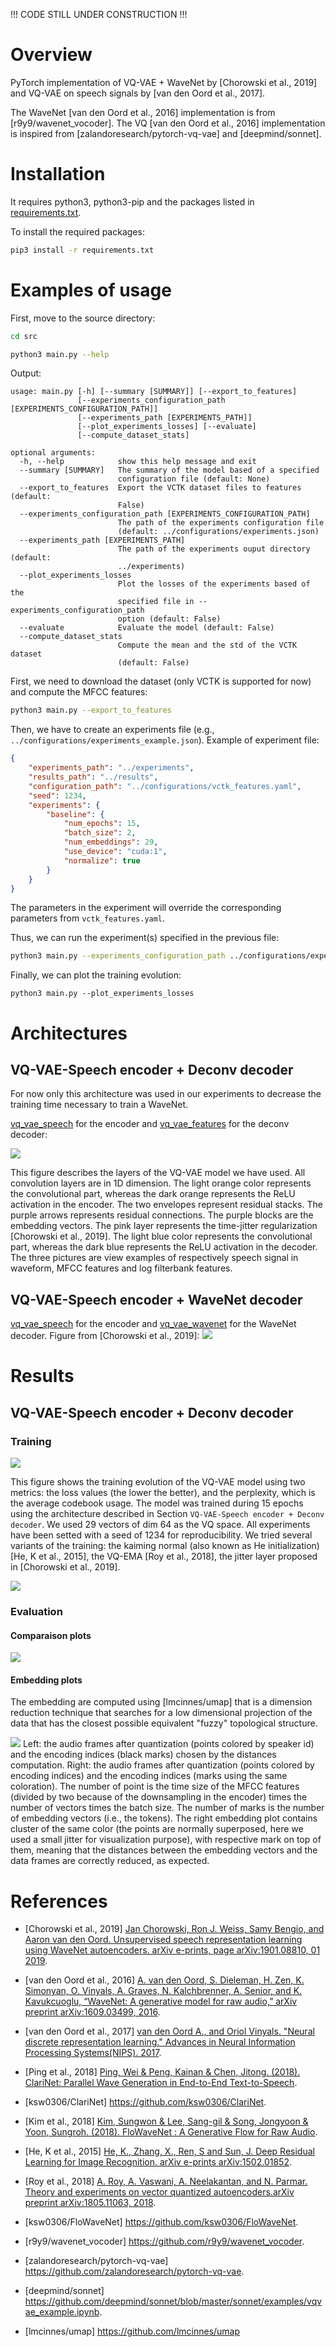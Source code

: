 !!! CODE STILL UNDER CONSTRUCTION !!!

# Overview

PyTorch implementation of VQ-VAE + WaveNet by [Chorowski et al., 2019] and VQ-VAE on speech signals by [van den Oord et al., 2017].

The WaveNet [van den Oord et al., 2016] implementation is from [r9y9/wavenet_vocoder]. The VQ [van den Oord et al., 2016] implementation is inspired from [zalandoresearch/pytorch-vq-vae] and [deepmind/sonnet].

# Installation

It requires python3, python3-pip and the packages listed in [requirements.txt](requirements.txt).

To install the required packages:
```bash
pip3 install -r requirements.txt
```

# Examples of usage

First, move to the source directory:
```bash
cd src
```

```bash
python3 main.py --help
```

Output:
```
usage: main.py [-h] [--summary [SUMMARY]] [--export_to_features]
               [--experiments_configuration_path [EXPERIMENTS_CONFIGURATION_PATH]]
               [--experiments_path [EXPERIMENTS_PATH]]
               [--plot_experiments_losses] [--evaluate]
               [--compute_dataset_stats]

optional arguments:
  -h, --help            show this help message and exit
  --summary [SUMMARY]   The summary of the model based of a specified
                        configuration file (default: None)
  --export_to_features  Export the VCTK dataset files to features (default:
                        False)
  --experiments_configuration_path [EXPERIMENTS_CONFIGURATION_PATH]
                        The path of the experiments configuration file
                        (default: ../configurations/experiments.json)
  --experiments_path [EXPERIMENTS_PATH]
                        The path of the experiments ouput directory (default:
                        ../experiments)
  --plot_experiments_losses
                        Plot the losses of the experiments based of the
                        specified file in --experiments_configuration_path
                        option (default: False)
  --evaluate            Evaluate the model (default: False)
  --compute_dataset_stats
                        Compute the mean and the std of the VCTK dataset
                        (default: False)
```

First, we need to download the dataset (only VCTK is supported for now) and compute the MFCC features:
```bash
python3 main.py --export_to_features
```

Then, we have to create an experiments file (e.g., `../configurations/experiments_example.json`).
Example of experiment file:
```json
{
    "experiments_path": "../experiments",
    "results_path": "../results",
    "configuration_path": "../configurations/vctk_features.yaml",
    "seed": 1234,
    "experiments": {    
        "baseline": {
            "num_epochs": 15,
            "batch_size": 2,
            "num_embeddings": 29,
            "use_device": "cuda:1",
            "normalize": true
        }
    }
}
```
The parameters in the experiment will override the corresponding parameters from `vctk_features.yaml`.

Thus, we can run the experiment(s) specified in the previous file:
```bash
python3 main.py --experiments_configuration_path ../configurations/experiments_example.json
```

Finally, we can plot the training evolution:
```
python3 main.py --plot_experiments_losses
```

# Architectures

## VQ-VAE-Speech encoder + Deconv decoder

For now only this architecture was used in our experiments to decrease the training time necessary to train a WaveNet.

[vq_vae_speech](src/vq_vae_speech) for the encoder and [vq_vae_features](src/vq_vae_features) for the deconv decoder:

![](architectures/vq_vae_features.png)

This figure describes the layers of the VQ-VAE model we have used. All convolution layers are in 1D dimension. The light orange color represents the convolutional part, whereas the dark orange represents the ReLU activation in the encoder. The two envelopes represent residual stacks. The purple arrows represents residual connections. The purple blocks are the embedding vectors. The pink layer represents the time-jitter regularization [Chorowski et al., 2019]. The light blue color represents the convolutional part, whereas the dark blue represents the ReLU activation in the decoder. The three pictures are view examples of respectively speech signal in waveform, MFCC features and log filterbank features.

## VQ-VAE-Speech encoder + WaveNet decoder

[vq_vae_speech](src/vq_vae_speech) for the encoder and [vq_vae_wavenet](src/vq_vae_wavenet) for the WaveNet decoder. Figure from [Chorowski et al., 2019]:
![](architectures/chorowski19.png)

# Results

## VQ-VAE-Speech encoder + Deconv decoder

### Training

![](results/vq29-mfcc39/train/loss-and-perplexity-plots/merged-loss-and-perplexity.png)

This figure shows the training evolution of the VQ-VAE model using two metrics: the loss values (the lower the better), and the perplexity, which is the average codebook usage. The model was trained during 15 epochs using the architecture described in Section `VQ-VAE-Speech encoder + Deconv decoder`. We used 29 vectors of dim 64 as the VQ space. All experiments have been setted with a seed of 1234 for reproducibility. We tried several variants of the training: the kaiming normal (also known as He initialization) [He, K et al., 2015], the VQ-EMA [Roy et al., 2018], the jitter layer proposed in [Chorowski et al., 2019].

![](results/vq29-mfcc39/train/merged-losses-plots/baseline_merged-losses.png)

### Evaluation

#### Comparaison plots

![](results/vq29-mfcc39/val/comparaison-plots/baseline_evaluation-comparaison-plot.png)

#### Embedding plots

The embedding are computed using [lmcinnes/umap] that is a dimension reduction technique that searches for a low dimensional projection of the data that has the closest possible equivalent "fuzzy" topological structure.

![](results/vq29-mfcc39/val/embedding-plots/baseline_quantized_embedding_space-n3-b10.png)
Left: the audio frames after quantization (points colored by speaker id) and the encoding indices (black marks) chosen by the distances computation.
Right: the audio frames after quantization (points colored by encoding indices) and the encoding indices (marks using the same coloration).
The number of point is the time size of the MFCC features (divided by two because of the downsampling in the encoder) times the number of vectors times the batch size. The number of marks is the number of embedding vectors (i.e., the tokens).
The right embedding plot contains cluster of the same color (the points are normally superposed, here we used a small jitter for visualization purpose), with respective mark on top of them, meaning that the distances between the embedding vectors and the data frames are correctly reduced, as expected.

# References

* [Chorowski et al., 2019] [Jan Chorowski, Ron J. Weiss, Samy Bengio, and Aaron van den Oord. Unsupervised speech representation learning using WaveNet autoencoders. arXiv e-prints, page arXiv:1901.08810, 01 2019](https://arxiv.org/abs/1901.08810).

* [van den Oord et al., 2016] [A. van den Oord, S. Dieleman, H. Zen, K. Simonyan, O. Vinyals, A. Graves, N. Kalchbrenner, A. Senior, and K. Kavukcuoglu, “WaveNet: A generative model for raw audio,” arXiv preprint arXiv:1609.03499, 2016](https://arxiv.org/abs/1609.03499).

* [van den Oord et al., 2017] [van den Oord A., and Oriol Vinyals. "Neural discrete representation learning." Advances in Neural Information Processing Systems(NIPS). 2017](https://arxiv.org/abs/1711.00937).

* [Ping et al., 2018] [Ping, Wei & Peng, Kainan & Chen, Jitong. (2018). ClariNet: Parallel Wave Generation in End-to-End Text-to-Speech](https://github.com/ksw0306/ClariNet).

* [ksw0306/ClariNet] https://github.com/ksw0306/ClariNet.

* [Kim et al., 2018] [Kim, Sungwon & Lee, Sang-gil & Song, Jongyoon & Yoon, Sungroh. (2018). FloWaveNet : A Generative Flow for Raw Audio](https://arxiv.org/abs/1811.02155).

* [He, K et al., 2015] [He, K., Zhang, X., Ren, S and Sun, J. Deep Residual Learning for Image Recognition. arXiv e-prints arXiv:1502.01852](https://arxiv.org/abs/1512.03385).

* [Roy et al., 2018] [A. Roy, A. Vaswani, A. Neelakantan, and N. Parmar. Theory and experiments on vector quantized autoencoders.arXiv preprint arXiv:1805.11063, 2018](https://arxiv.org/abs/1805.11063).

* [ksw0306/FloWaveNet] https://github.com/ksw0306/FloWaveNet.

* [r9y9/wavenet_vocoder] https://github.com/r9y9/wavenet_vocoder.

* [zalandoresearch/pytorch-vq-vae] https://github.com/zalandoresearch/pytorch-vq-vae.

* [deepmind/sonnet] https://github.com/deepmind/sonnet/blob/master/sonnet/examples/vqvae_example.ipynb.

* [lmcinnes/umap] https://github.com/lmcinnes/umap
